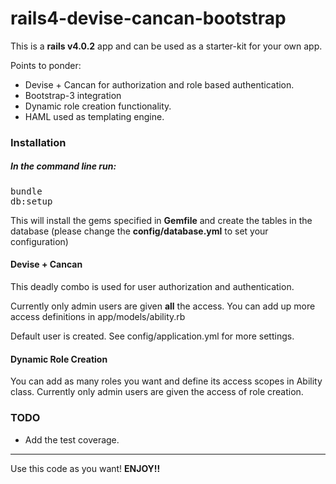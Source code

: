 <h1>rails4-devise-cancan-bootstrap</h1>

<p>This is a <strong>rails v4.0.2</strong> app and can be used as a starter-kit for your own app. 
<p>Points to ponder:</p>
<ul>
	<li>Devise + Cancan for authorization and role based authentication.</li>
	<li>Bootstrap-3 integration</li>
	<li>Dynamic role creation functionality.</li>
	<li>HAML used as templating engine.</li>
</ul>

<h3>Installation</h3>

<h5>In the command line run:</h5> 
<pre>
bundle
db:setup
</pre>

<p>This will install the gems specified in <strong>Gemfile</strong> and create the tables in the database (please change the <strong>config/database.yml</strong> to set your configuration)</p>

<h4>Devise + Cancan</h4>
<p>This deadly combo is used for user authorization and authentication.</p>
<p>Currently only admin users are given <strong>all</strong> the access. You can add up more access definitions in app/models/ability.rb</p>

<p>Default user is created. See config/application.yml for more settings.</>

<h4>Dynamic Role Creation</h4>
<p>You can add as many roles you want and define its access scopes in Ability class. Currently only admin users are given the access of role creation.</p>


<h3>TODO</h3>

<ul>
	<li>Add the test coverage.</li>
</ul>


<hr>
<p>Use this code as you want! <strong>ENJOY!!</strong></p>
